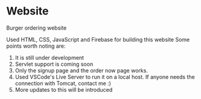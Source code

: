 # Website

Burger ordering website

Used HTML, CSS, JavaScript and Firebase for building this website Some points worth noting are:

1. It is still under development
2. Servlet support is coming soon
3. Only the signup page and the order now page works.
4. Used VSCode's Live Server to run it on a local host. If anyone needs the connection with Tomcat, contact me :)
5. More updates to this will be introduced
